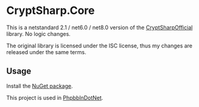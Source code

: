 # CryptSharp.Core

This is a netstandard 2.1 / net6.0 / net8.0 version of
the [CryptSharpOfficial](https://www.zer7.com/software/cryptsharp) library. No logic changes.

The original library is licensed under the ISC license, thus my changes are released under the same terms.

## Usage

Install the [NuGet package](https://www.nuget.org/packages/CryptSharp.Core/).

This project is used in [PhpbbInDotNet](https://github.com/costinbanu/PhpbbInDotnet).
